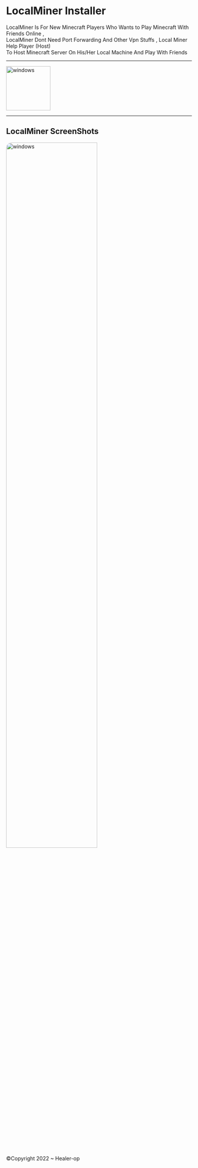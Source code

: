 # LocalMiner Installer
LocalMiner Is For New Minecraft Players Who Wants to Play Minecraft With Friends Online , \
LocalMiner Dont Need Port Forwarding And Other Vpn Stuffs , Local Miner Help Player (Host) \
To Host Minecraft Server On His/Her Local Machine And Play With Friends
<hr>

[<img alt="windows" width="120px" src="https://user-images.githubusercontent.com/65026164/163546829-c5986c4f-ad61-4b51-9c5a-1254f8591313.png" />](https://github.com/LocalMiner/Installer/releases/download/1.0/LocalMiner.Setup.1.0.0.exe)

<hr>

## LocalMiner ScreenShots

[<img alt="windows" width="70%" style="border-radius:15px;" src="https://user-images.githubusercontent.com/65026164/163547982-08b47a94-c4e8-4394-abfa-859c1739501b.png" />](#)

©️Copyright 2022 ~ Healer-op



